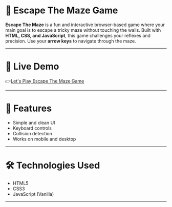 # 🚪 Escape The Maze Game

**Escape The Maze** is a fun and interactive browser-based game where your main goal is to escape a tricky maze without touching the walls.
Built with **HTML, CSS, and JavaScript**, this game challenges your reflexes and precision.
Use your **arrow keys** to navigate through the maze.

-----

#  🚀 Live Demo 

👉[Let's Play Escape The Maze Game](https://soumya880.github.io/Escape-The-Maze-Game/)

---

# 📱 Features

- Simple and clean UI
- Keyboard controls
- Collision detection
- Works on mobile and desktop

----

# 🛠️ Technologies Used

- HTML5
- CSS3
- JavaScript (Vanilla)

----
